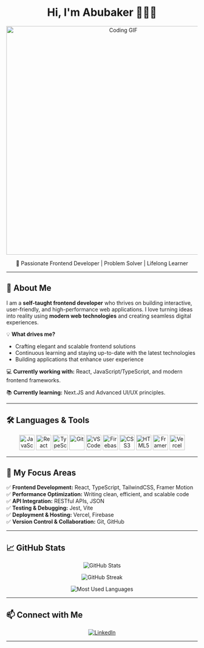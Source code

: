 <h1 align="center">Hi, I'm Abubaker 👨🏾‍💻</h1>

<p align="center">
    <img src="https://media.giphy.com/media/qgQUggAC3Pfv687qPC/giphy.gif" width="600" alt="Coding GIF">
</p>

<p align="center">
    🚀 Passionate Frontend Developer | Problem Solver | Lifelong Learner  
</p>

---

## 🚀 About Me  

I am a **self-taught frontend developer** who thrives on building interactive, user-friendly, and high-performance web applications. I love turning ideas into reality using **modern web technologies** and creating seamless digital experiences.  

💡 **What drives me?**  
- Crafting elegant and scalable frontend solutions  
- Continuous learning and staying up-to-date with the latest technologies  
- Building applications that enhance user experience  

💻 **Currently working with:** React, JavaScript/TypeScript, and modern frontend frameworks.  

📚 **Currently learning:** Next.JS and Advanced UI/UX principles.  

---

## 🛠️ Languages & Tools  

<p align="center">
  <img src="https://cdn.jsdelivr.net/gh/devicons/devicon/icons/javascript/javascript-original.svg" height="40" alt="JavaScript" />
  <img src="https://cdn.jsdelivr.net/gh/devicons/devicon/icons/react/react-original.svg" height="40" alt="React" />
  <img src="https://cdn.jsdelivr.net/gh/devicons/devicon/icons/typescript/typescript-original.svg" height="40" alt="TypeScript" />
  <img src="https://cdn.jsdelivr.net/gh/devicons/devicon/icons/git/git-original.svg" height="40" alt="Git" />
  <img src="https://cdn.jsdelivr.net/gh/devicons/devicon/icons/vscode/vscode-original.svg" height="40" alt="VS Code" />
  <img src="https://cdn.jsdelivr.net/gh/devicons/devicon/icons/firebase/firebase-plain.svg" height="40" alt="Firebase" />
  <img src="https://cdn.jsdelivr.net/gh/devicons/devicon/icons/css3/css3-original.svg" height="40" alt="CSS3" />
  <img src="https://cdn.jsdelivr.net/gh/devicons/devicon/icons/html5/html5-original.svg" height="40" alt="HTML5" />
  <img src="https://www.vectorlogo.zone/logos/framer/framer-icon.svg" height="40" alt="Framer Motion" />
  <img src="https://cdn.jsdelivr.net/gh/devicons/devicon/icons/vercel/vercel-original.svg" height="40" alt="Vercel" />
</p>

---

## 🎯 My Focus Areas  

✅ **Frontend Development:** React, TypeScript, TailwindCSS, Framer Motion  
✅ **Performance Optimization:** Writing clean, efficient, and scalable code  
✅ **API Integration:** RESTful APIs, JSON  
✅ **Testing & Debugging:** Jest, Vite  
✅ **Deployment & Hosting:** Vercel, Firebase  
✅ **Version Control & Collaboration:** Git, GitHub  

---

## 📈 GitHub Stats  

<p align="center">
  <img src="https://github-readme-stats.vercel.app/api?username=AbubakerSalah&show_icons=true&theme=radical&hide_border=true" alt="GitHub Stats" />
</p>

<p align="center">
  <img src="https://github-readme-streak-stats.herokuapp.com?user=AbubakerSalah&theme=radical&hide_border=true" alt="GitHub Streak" />
</p>

<p align="center">
  <img src="https://github-readme-stats.vercel.app/api/top-langs/?username=AbubakerSalah&layout=compact&theme=radical&hide_border=true" alt="Most Used Languages" />
</p>

---

## 📫 Connect with Me  

<p align="center">
    <a href="http://linkedin.com/in/abubaker-salah-205483287" target="_blank">
        <img src="https://img.shields.io/badge/-LinkedIn-%230077B5?style=for-the-badge&logo=linkedin&logoColor=white" alt="LinkedIn">
    </a>
</p>

---
